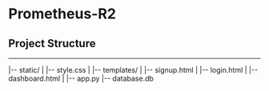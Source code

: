 # Prometheus-R2
## Project Structure
---
|-- static/
|   |-- style.css
|
|-- templates/
|   |-- signup.html
|   |-- login.html
|   |-- dashboard.html
|
|-- app.py
|-- database.db
